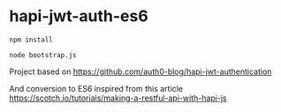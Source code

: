 # hapi-jwt-auth-es6
<code>npm install</code>

<code>node bootstrap.js</code>

Project based on https://github.com/auth0-blog/hapi-jwt-authentication

And conversion to ES6 inspired from this article https://scotch.io/tutorials/making-a-restful-api-with-hapi-js
